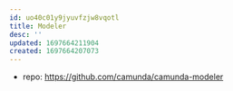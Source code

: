 ```yaml
---
id: uo40c01y9jyuvfzjw8vqotl
title: Modeler
desc: ''
updated: 1697664211904
created: 1697664207073
---
```


- repo: https://github.com/camunda/camunda-modeler